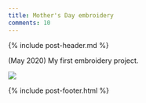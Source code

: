```yaml
---
title: Mother's Day embroidery
comments: 10
---
```


{% include post-header.md %}

(May 2020) My first embroidery project. 

<img src="media/mothers_day_embroidery.png" style="max-width: 100%" />

{% include post-footer.html %}

